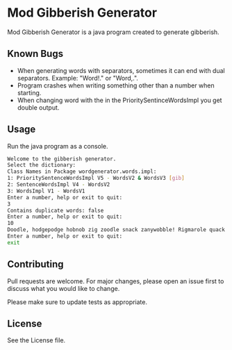 # Mod Gibberish Generator

Mod Gibberish Generator is a java program created to generate gibberish.

## Known Bugs

*  When generating words with separators, sometimes it can end with dual separators. Example: "Word!." or "Word,.".
*  Program crashes when writing something other than a number when starting.
*  When changing word with the in the PrioritySentinceWordsImpl you get double output.

## Usage

Run the java program as a console.

```bash
Welcome to the gibberish generator.
Select the dictionary:
Class Names in Package wordgenerator.words.impl:
1: PrioritySentenceWordsImpl V5 - WordsV2 & WordsV3 [gib]
2: SentenceWordsImpl V4 - WordsV2
3: WordsImpl V1 - WordsV1
Enter a number, help or exit to quit: 
3
Contains duplicate words: false
Enter a number, help or exit to quit: 
10
Doodle, hodgepodge hobnob zig zoodle snack zanywobble! Rigmarole quack.
Enter a number, help or exit to quit: 
exit
```

## Contributing

Pull requests are welcome. For major changes, please open an issue first
to discuss what you would like to change.

Please make sure to update tests as appropriate.

## License

See the License file.
